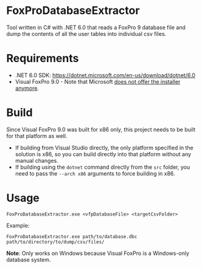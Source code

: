 # FoxProDatabaseExtractor
Tool written in C# with .NET 6.0 that reads a FoxPro 9 database file and dump the contents of all the user tables into individual csv files.

# Requirements
- .NET 6.0 SDK: https://dotnet.microsoft.com/en-us/download/dotnet/6.0
- Visual FoxPro 9.0 - Note that Microsoft [does not offer the installer anymore](https://docs.microsoft.com/en-us/previous-versions/visualstudio/foxpro/mt490121(v=msdn.10)).

# Build

Since Visual FoxPro 9.0 was built for x86 only, this project needs to be built for that platform as well.

- If building from Visual Studio directly, the only platform specified in the solution is x86, so you can build directly into that platform without any manual changes.
- If building using the `dotnet` command directly from the `src` folder, you need to pass the `--arch x86` arguments to force building in x86.

# Usage

```
FoxProDatabaseExtractor.exe <vfpDatabaseFile> <targetCsvFolder>
```

Example:
```
FoxProDatabaseExtractor.exe path/to/database.dbc path/to/directory/to/dump/csv/files/
```

**Note**: Only works on Windows because Visual FoxPro is a Windows-only database system.
